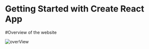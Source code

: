 # Getting Started with Create React App

#Overview of the website

![overView](https://user-images.githubusercontent.com/84532073/178888335-b2898a88-a99a-459d-8686-b19047e9fa16.jpg)

